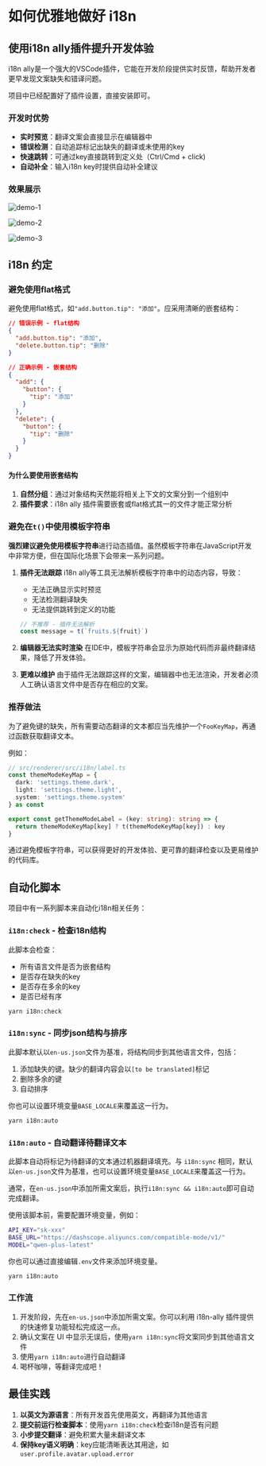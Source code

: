 # 如何优雅地做好 i18n

## 使用i18n ally插件提升开发体验

i18n ally是一个强大的VSCode插件，它能在开发阶段提供实时反馈，帮助开发者更早发现文案缺失和错译问题。

项目中已经配置好了插件设置，直接安装即可。

### 开发时优势

- **实时预览**：翻译文案会直接显示在编辑器中
- **错误检测**：自动追踪标记出缺失的翻译或未使用的key
- **快速跳转**：可通过key直接跳转到定义处（Ctrl/Cmd + click)
- **自动补全**：输入i18n key时提供自动补全建议

### 效果展示

![demo-1](./.assets.how-to-i18n/demo-1.png)

![demo-2](./.assets.how-to-i18n/demo-2.png)

![demo-3](./.assets.how-to-i18n/demo-3.png)

## i18n 约定

### **避免使用flat格式**

避免使用flat格式，如`"add.button.tip": "添加"`。应采用清晰的嵌套结构：

```json
// 错误示例 - flat结构
{
  "add.button.tip": "添加",
  "delete.button.tip": "删除"
}

// 正确示例 - 嵌套结构
{
  "add": {
    "button": {
      "tip": "添加"
    }
  },
  "delete": {
    "button": {
      "tip": "删除"
    }
  }
}
```

#### 为什么要使用嵌套结构

1. **自然分组**：通过对象结构天然能将相关上下文的文案分到一个组别中
2. **插件要求**：i18n ally 插件需要嵌套或flat格式其一的文件才能正常分析

### **避免在`t()`中使用模板字符串**

**强烈建议避免使用模板字符串**进行动态插值。虽然模板字符串在JavaScript开发中非常方便，但在国际化场景下会带来一系列问题。

1. **插件无法跟踪**
   i18n ally等工具无法解析模板字符串中的动态内容，导致：

   - 无法正确显示实时预览
   - 无法检测翻译缺失
   - 无法提供跳转到定义的功能

   ```javascript
   // 不推荐 - 插件无法解析
   const message = t(`fruits.${fruit}`)
   ```

2. **编辑器无法实时渲染**
   在IDE中，模板字符串会显示为原始代码而非最终翻译结果，降低了开发体验。

3. **更难以维护**
   由于插件无法跟踪这样的文案，编辑器中也无法渲染，开发者必须人工确认语言文件中是否存在相应的文案。

### 推荐做法

为了避免键的缺失，所有需要动态翻译的文本都应当先维护一个`FooKeyMap`，再通过函数获取翻译文本。

例如：

```ts
// src/renderer/src/i18n/label.ts
const themeModeKeyMap = {
  dark: 'settings.theme.dark',
  light: 'settings.theme.light',
  system: 'settings.theme.system'
} as const

export const getThemeModeLabel = (key: string): string => {
  return themeModeKeyMap[key] ? t(themeModeKeyMap[key]) : key
}
```

通过避免模板字符串，可以获得更好的开发体验、更可靠的翻译检查以及更易维护的代码库。

## 自动化脚本

项目中有一系列脚本来自动化i18n相关任务：

### `i18n:check` - 检查i18n结构

此脚本会检查：

- 所有语言文件是否为嵌套结构
- 是否存在缺失的key
- 是否存在多余的key
- 是否已经有序

```bash
yarn i18n:check
```

### `i18n:sync` - 同步json结构与排序

此脚本默认以`en-us.json`文件为基准，将结构同步到其他语言文件，包括：

1. 添加缺失的键。缺少的翻译内容会以`[to be translated]`标记
2. 删除多余的键
3. 自动排序

你也可以设置环境变量`BASE_LOCALE`来覆盖这一行为。

```bash
yarn i18n:auto
```

### `i18n:auto` - 自动翻译待翻译文本

此脚本自动将标记为待翻译的文本通过机器翻译填充。与 `i18n:sync` 相同，默认以`en-us.json`文件为基准，也可以设置环境变量`BASE_LOCALE`来覆盖这一行为。

通常，在`en-us.json`中添加所需文案后，执行`i18n:sync && i18n:auto`即可自动完成翻译。

使用该脚本前，需要配置环境变量，例如：

```bash
API_KEY="sk-xxx"
BASE_URL="https://dashscope.aliyuncs.com/compatible-mode/v1/"
MODEL="qwen-plus-latest"
```

你也可以通过直接编辑`.env`文件来添加环境变量。

```bash
yarn i18n:auto
```

### 工作流

1. 开发阶段，先在`en-us.json`中添加所需文案。你可以利用 i18n-ally 插件提供的快速修复功能轻松完成这一点。
2. 确认文案在 UI 中显示无误后，使用`yarn i18n:sync`将文案同步到其他语言文件
3. 使用`yarn i18n:auto`进行自动翻译
4. 喝杯咖啡，等翻译完成吧！

## 最佳实践

1. **以英文为源语言**：所有开发首先使用英文，再翻译为其他语言
2. **提交前运行检查脚本**：使用`yarn i18n:check`检查i18n是否有问题
3. **小步提交翻译**：避免积累大量未翻译文本
4. **保持key语义明确**：key应能清晰表达其用途，如`user.profile.avatar.upload.error`

